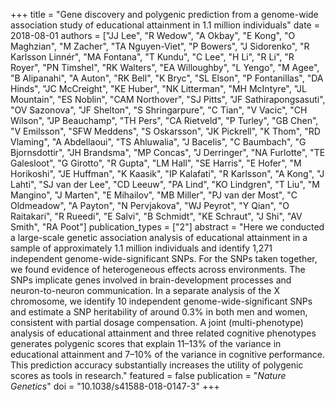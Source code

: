 +++
title = "Gene discovery and polygenic prediction from a genome-wide association study of educational attainment in 1.1 million individuals"
date = 2018-08-01
authors = ["JJ Lee", "R Wedow", "A Okbay", "E Kong", "O Maghzian", "M Zacher", "TA Nguyen-Viet", "P Bowers", "J Sidorenko", "R Karlsson Linnér", "MA Fontana", "T Kundu", "C Lee", "H Li", "R Li", "R Royer", "PN Timshel", "RK Walters", "EA Willoughby", "L Yengo", "M Agee", "B Alipanahi", "A Auton", "RK Bell", "K Bryc", "SL Elson", "P Fontanillas", "DA Hinds", "JC McCreight", "KE Huber", "NK Litterman", "MH McIntyre", "JL Mountain", "ES Noblin", "CAM Northover", "SJ Pitts", "JF Sathirapongsasuti", "OV Sazonova", "JF Shelton", "S Shringarpure", "C Tian", "V Vacic", "CH Wilson", "JP Beauchamp", "TH Pers", "CA Rietveld", "P Turley", "GB Chen", "V Emilsson", "SFW Meddens", "S Oskarsson", "JK Pickrell", "K Thom", "RD Vlaming", "A Abdellaoui", "TS Ahluwalia", "J Bacelis", "C Baumbach", "G Bjornsdottir", "JH Brandsma", "MP Concas", "J Derringer", "NA Furlotte", "TE Galesloot", "G Girotto", "R Gupta", "LM Hall", "SE Harris", "E Hofer", "M Horikoshi", "JE Huffman", "K Kaasik", "IP Kalafati", "R Karlsson", "A Kong", "J Lahti", "SJ van der Lee", "CD Leeuw", "PA Lind", "KO Lindgren", "T Liu", "M Mangino", "J Marten", "E Mihailov", "MB Miller", "PJ van der Most", "C Oldmeadow", "A Payton", "N Pervjakova", "WJ Peyrot", "Y Qian", "O Raitakari", "R Rueedi", "E Salvi", "B Schmidt", "KE Schraut", "J Shi", "AV Smith", "RA Poot"]
publication_types = ["2"]
abstract = "Here we conducted a large-scale genetic association analysis of educational attainment in a sample of approximately 1.1 million individuals and identify 1,271 independent genome-wide-significant SNPs. For the SNPs taken together, we found evidence of heterogeneous effects across environments. The SNPs implicate genes involved in brain-development processes and neuron-to-neuron communication. In a separate analysis of the X chromosome, we identify 10 independent genome-wide-significant SNPs and estimate a SNP heritability of around 0.3% in both men and women, consistent with partial dosage compensation. A joint (multi-phenotype) analysis of educational attainment and three related cognitive phenotypes generates polygenic scores that explain 11–13% of the variance in educational attainment and 7–10% of the variance in cognitive performance. This prediction accuracy substantially increases the utility of polygenic scores as tools in research."
featured = false
publication = "*Nature Genetics*"
doi = "10.1038/s41588-018-0147-3"
+++

